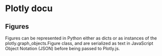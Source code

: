 # Plotly docu

## Figures

 Figures can be represented in Python either as dicts or as instances of the plotly.graph_objects.Figure class, and are serialized as text in JavaScript Object Notation (JSON) before being passed to Plotly.js.

